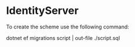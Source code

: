 # IdentityServer

To create the scheme use the following command:

dotnet ef migrations script | out-file ./script.sql
